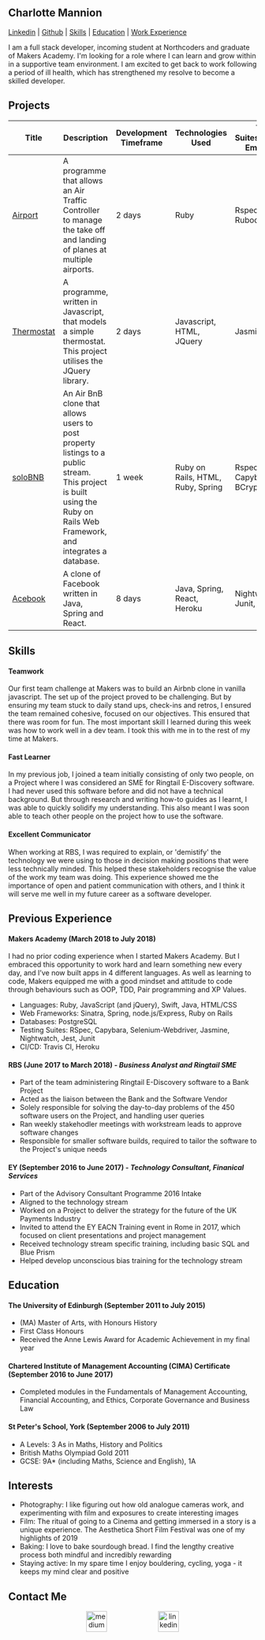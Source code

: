## Charlotte Mannion

[Linkedin](https://www.linkedin.com/in/charly-mannion-75483523/) |
[Github](https://github.com/CharlyMannion) | [Skills](https://github.com/CharlyMannion/CMannion_CV#skills) | [Education](https://github.com/CharlyMannion/CMannion_CV#education) | [Work Experience](https://github.com/CharlyMannion/CMannion_CV#previous-experience)

I am a full stack developer, incoming student at Northcoders and graduate of Makers Academy. I'm looking for a role where I can learn and grow within in a supportive team environment. I am excited to get back to work following a period of ill health, which has strengthened my resolve to become a skilled developer.

## Projects
| Title | Description | Development Timeframe | Technologies Used | Test Suites/CIs/CDs Employed |
|--|--|--|--|--|
|[Airport](https://github.com/CharlyMannion/airport_solo) | A programme that allows an Air Traffic Controller to manage the take off and landing of planes at multiple airports. | 2 days | Ruby | Rspec, Rubocop |
| [Thermostat](https://github.com/CharlyMannion/ThermostatSolo) | A programme, written in Javascript, that models a simple thermostat. This project utilises the JQuery library. | 2 days | Javascript, HTML, JQuery | Jasmine |
| [soloBNB](https://github.com/CharlyMannion/soloBNB) | An Air BnB clone that allows  users to post property listings to a public stream. This project is built using the Ruby on Rails Web Framework, and integrates a database.| 1 week | Ruby on Rails, HTML, Ruby, Spring | Rspec, Capybara, BCrypt|
| [Acebook](https://github.com/anderscodes/mother_acebook) | A clone of Facebook written in Java, Spring and React. | 8 days | Java, Spring, React, Heroku | Nightwatch, Junit, Jest |

## Skills

#### Teamwork

Our first team challenge at Makers was to build an Airbnb clone in vanilla javascript. The set up of the project proved to be challenging. But by ensuring my team stuck to daily stand ups, check-ins and retros, I ensured the team remained cohesive, focused on our objectives. This ensured that there was room for fun. The most important skill I learned during this week was how to work well in a dev team. I took this with me in to the rest of my time at Makers.

#### Fast Learner

In my previous job, I joined a team initially consisting of only two people, on a Project where I was considered an SME for Ringtail E-Discovery software. I had never used this software before and did not have a technical background. But through research and writing how-to guides as I learnt, I was able to quickly solidify my understanding. This also meant I was soon able to teach other people on the project how to use the software.

#### Excellent Communicator

When working at RBS, I was required to explain, or 'demistify' the technology we were using to those in decision making positions that were less technically minded. This helped these stakeholders recognise the value of the work my team was doing. This experience showed me the importance of open and patient communication with others, and I think it will serve me well in my future career as a software developer.

## Previous Experience

#### Makers Academy (March 2018 to July 2018)

I had no prior coding experience when I started Makers Academy. But I embraced this opportunity to work hard and learn something new every day, and I’ve now built apps in 4 different languages.
As well as learning to code, Makers equipped me with a good mindset and attitude to code through behaviours such as OOP, TDD, Pair programming and XP Values.

* Languages: Ruby, JavaScript (and jQuery), Swift, Java, HTML/CSS
* Web Frameworks: Sinatra, Spring, node.js/Express, Ruby on Rails
* Databases: PostgreSQL
* Testing Suites: RSpec, Capybara, Selenium-Webdriver, Jasmine, Nightwatch, Jest, Junit
* CI/CD: Travis CI, Heroku

#### RBS (June 2017 to March 2018) - *Business Analyst and Ringtail SME*
- Part of the team administering Ringtail E-Discovery software to a Bank Project
- Acted as the liaison between the Bank and the Software Vendor
- Solely responsible for solving the day-to-day problems of the 450 software users on the Project, and handling user queries
- Ran weekly stakehodler meetings with workstream leads to approve software changes
- Responsible for smaller software builds, required to tailor the software to the Project's unique needs

#### EY (September 2016 to June 2017) - *Technology Consultant, Finanical Services*
- Part of the Advisory Consultant Programme 2016 Intake
- Aligned to the technology stream
- Worked on a Project to deliver the strategy for the future of the UK Payments Industry
- Invited to attend the EY EACN Training event in Rome in 2017, which focused on client presentations and project management
- Received technology stream specific training, including basic SQL and Blue Prism
- Helped develop unconscious bias training for the technology stream

## Education

#### The University of Edinburgh (September 2011 to July 2015)

- (MA) Master of Arts, with Honours History
- First Class Honours
- Received the Anne Lewis Award for Academic Achievement in my final year

#### Chartered Institute of Management Accounting (CIMA) Certificate (September 2016 to June 2017)
- Completed modules in the Fundamentals of Management Accounting, Financial Accounting,
and Ethics, Corporate Governance and Business Law

#### St Peter's School, York (September 2006 to July 2011)
- A Levels: 3 As in Maths, History and Politics
- British Maths Olympiad Gold 2011
- GCSE: 9A* (including Maths, Science and English), 1A

## Interests
- Photography: I like figuring out how old analogue cameras work, and experimenting with film and exposures to create interesting images
- Film: The ritual of going to a Cinema and getting immersed in a story is a unique experience. The Aesthetica Short Film Festival was one of my highlights of 2019
- Baking: I love to bake sourdough bread. I find the lengthy creative process both mindful and incredibly rewarding
- Staying active: In my spare time I enjoy bouldering, cycling, yoga - it keeps my mind clear and positive

## Contact Me
<p align="center">

<a href="mailto:charlottemannion100@gmail.com">
<img src="https://cdn2.iconfinder.com/data/icons/social-icons-circular-color/512/gmail-128.png" alt="medium" hspace="50" height="42" width="42"></a>


<a href="https://www.linkedin.com/in/charly-mannion-75483523/">
<img src="https://www.iconfinder.com/data/icons/free-social-icons/67/linkedin_circle_color-512.png" alt="linkedin" hspace="50" height="42" width="42"></a>

</p>
